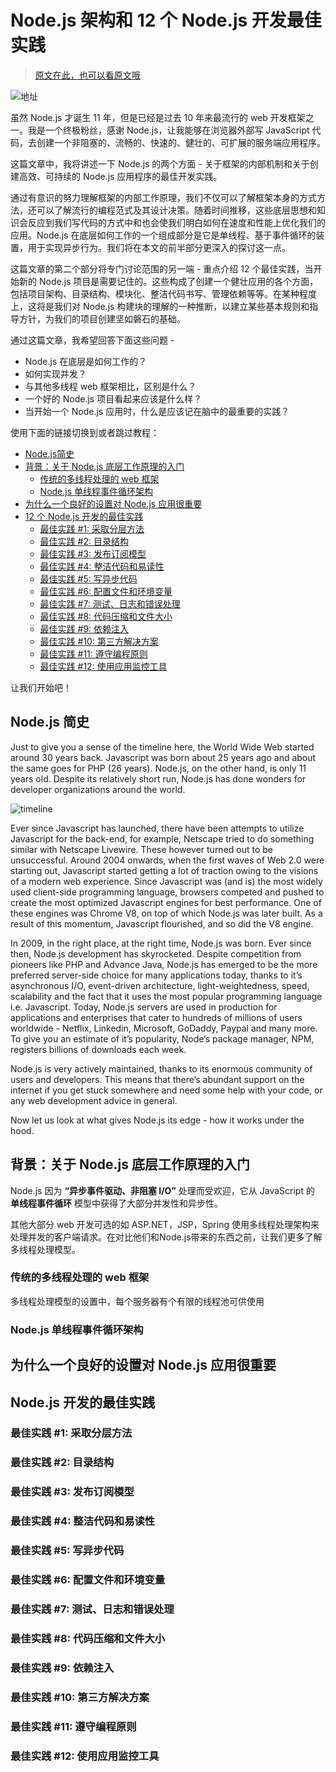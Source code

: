 # Node.js 架构和 12 个 Node.js 开发最佳实践

> [原文在此，也可以看原文哦](https://scoutapm.com/blog/nodejs-architecture-and-12-best-practices-for-nodejs-development)

![地址](https://cdn.buttercms.com/3FHJ3r3KT9iWbj2k6a7T)

虽然 Node.js 才诞生 11 年，但是已经是过去 10 年来最流行的 web 开发框架之一。我是一个终极粉丝，感谢 Node.js，让我能够在浏览器外部写 JavaScript 代码，去创建一个非阻塞的、流畅的、快速的、健壮的、可扩展的服务端应用程序。

这篇文章中，我将讲述一下 Node.js 的两个方面 - 关于框架的内部机制和关于创建高效、可持续的 Node.js 应用程序的最佳开发实践。

通过有意识的努力理解框架的内部工作原理，我们不仅可以了解框架本身的方式方法，还可以了解流行的编程范式及其设计决策。随着时间推移，这些底层思想和知识会反应到我们写代码的方式中和也会使我们明白如何在速度和性能上优化我们的应用。Node.js 在底层如何工作的一个组成部分是它是单线程、基于事件循环的装置，用于实现异步行为。我们将在本文的前半部分更深入的探讨这一点。

这篇文章的第二个部分将专门讨论范围的另一端 - 重点介绍 12 个最佳实践，当开始新的 Node.js 项目是需要记住的。这些构成了创建一个健壮应用的各个方面，包括项目架构、目录结构、模块化、整洁代码书写、管理依赖等等。在某种程度上，这将是我们对 Node.js 构建块的理解的一种推断，以建立某些基本规则和指导方针，为我们的项目创建坚如磐石的基础。

通过这篇文章，我希望回答下面这些问题 -

- Node.js 在底层是如何工作的？
- 如何实现并发？
- 与其他多线程 web 框架相比，区别是什么？
- 一个好的 Node.js 项目看起来应该是什么样？
- 当开始一个 Node.js 应用时，什么是应该记在脑中的最重要的实践？

使用下面的链接切换到或者跳过教程：

- [Node.js简史](https://scoutapm.com/blog/nodejs-architecture-and-12-best-practices-for-nodejs-development#abriefhistory)
- [背景：关于 Node.js 底层工作原理的入门](https://scoutapm.com/blog/nodejs-architecture-and-12-best-practices-for-nodejs-development#background)
    - [传统的多线程处理的 web 框架](https://scoutapm.com/blog/nodejs-architecture-and-12-best-practices-for-nodejs-development#traditionalmultithread)
    - [Node.js 单线程事件循环架构](https://scoutapm.com/blog/nodejs-architecture-and-12-best-practices-for-nodejs-development#singlethread)
- [为什么一个良好的设置对 Node.js 应用很重要](https://scoutapm.com/blog/nodejs-architecture-and-12-best-practices-for-nodejs-development#whyagoodsetupmatters)
- [12 个 Node.js 开发的最佳实践](https://scoutapm.com/blog/nodejs-architecture-and-12-best-practices-for-nodejs-development#bestpractices)
    - [最佳实践 #1: 采取分层方法](https://scoutapm.com/blog/nodejs-architecture-and-12-best-practices-for-nodejs-development#practice1)
    - [最佳实践 #2: 目录结构](https://scoutapm.com/blog/nodejs-architecture-and-12-best-practices-for-nodejs-development#practice2)
    - [最佳实践 #3: 发布订阅模型](https://scoutapm.com/blog/nodejs-architecture-and-12-best-practices-for-nodejs-development#practice3)
    - [最佳实践 #4: 整洁代码和易读性](https://scoutapm.com/blog/nodejs-architecture-and-12-best-practices-for-nodejs-development#practice4)
    - [最佳实践 #5: 写异步代码](https://scoutapm.com/blog/nodejs-architecture-and-12-best-practices-for-nodejs-development#practice5)
    - [最佳实践 #6: 配置文件和环境变量](https://scoutapm.com/blog/nodejs-architecture-and-12-best-practices-for-nodejs-development#practice6)
    - [最佳实践 #7: 测试、日志和错误处理](https://scoutapm.com/blog/nodejs-architecture-and-12-best-practices-for-nodejs-development#practice7)
    - [最佳实践 #8: 代码压缩和文件大小](https://scoutapm.com/blog/nodejs-architecture-and-12-best-practices-for-nodejs-development#practice8)
    - [最佳实践 #9: 依赖注入](https://scoutapm.com/blog/nodejs-architecture-and-12-best-practices-for-nodejs-development#practice9)
    - [最佳实践 #10: 第三方解决方案](https://scoutapm.com/blog/nodejs-architecture-and-12-best-practices-for-nodejs-development#practice10)
    - [最佳实践 #11: 遵守编程原则](https://scoutapm.com/blog/nodejs-architecture-and-12-best-practices-for-nodejs-development#practice11)
    - [最佳实践 #12: 使用应用监控工具](https://scoutapm.com/blog/nodejs-architecture-and-12-best-practices-for-nodejs-development#practice12)

让我们开始吧！

## Node.js 简史
Just to give you a sense of the timeline here, the World Wide Web started around 30 years back. Javascript was born about 25 years ago and about the same goes for PHP (26 years). Node.js, on the other hand, is only 11 years old. Despite its relatively short run, Node.js has done wonders for developer organizations around the world.

![timeline](https://cdn.buttercms.com/FEhzXv3S5QoRkb1qpgYg)

Ever since Javascript has launched, there have been attempts to utilize Javascript for the back-end, for example, Netscape tried to do something similar with Netscape Livewire. These however turned out to be unsuccessful. Around 2004 onwards, when the first waves of Web 2.0 were starting out, Javascript started getting a lot of traction owing to the visions of a modern web experience. Since Javascript was (and is) the most widely used client-side programming language, browsers competed and pushed to create the most optimized Javascript engines for best performance. One of these engines was Chrome V8, on top of which Node.js was later built. As a result of this momentum, Javascript flourished, and so did the V8 engine. 

In 2009, in the right place, at the right time, Node.js was born. Ever since then, Node.js development has skyrocketed. Despite competition from pioneers like PHP and Advance Java, Node.js has emerged to be the more preferred server-side choice for many applications today, thanks to it’s asynchronous I/O, event-driven architecture, light-weightedness, speed, scalability and the fact that it uses the most popular programming language i.e. Javascript. Today, Node.js servers are used in production for applications and enterprises that cater to hundreds of millions of users worldwide - Netflix, Linkedin, Microsoft, GoDaddy, Paypal and many more. To give you an estimate of it’s popularity, Node’s package manager, NPM, registers billions of downloads each week.

Node.js is very actively maintained, thanks to its enormous community of users and developers. This means that there’s abundant support on the internet if you get stuck somewhere and need some help with your code, or any web development advice in general.

Now let us look at what gives Node.js its edge - how it works under the hood.
## 背景：关于 Node.js 底层工作原理的入门

Node.js 因为 __“异步事件驱动、非阻塞 I/O”__ 处理而受欢迎，它从 JavaScript 的 __单线程事件循环__ 模型中获得了大部分并发性和异步性。

其他大部分 web 开发可选的如 ASP.NET，JSP，Spring 使用多线程处理架构来处理并发的客户端请求。在对比他们和Node.js带来的东西之前，让我们更多了解多线程处理模型。

### 传统的多线程处理的 web 框架

多线程处理模型的设置中，每个服务器有个有限的线程池可供使用

### Node.js 单线程事件循环架构

## 为什么一个良好的设置对 Node.js 应用很重要

## Node.js 开发的最佳实践

### 最佳实践 #1: 采取分层方法

### 最佳实践 #2: 目录结构

### 最佳实践 #3: 发布订阅模型
### 最佳实践 #4: 整洁代码和易读性

### 最佳实践 #5: 写异步代码
### 最佳实践 #6: 配置文件和环境变量

### 最佳实践 #7: 测试、日志和错误处理
### 最佳实践 #8: 代码压缩和文件大小

### 最佳实践 #9: 依赖注入
### 最佳实践 #10: 第三方解决方案

### 最佳实践 #11: 遵守编程原则
### 最佳实践 #12: 使用应用监控工具
